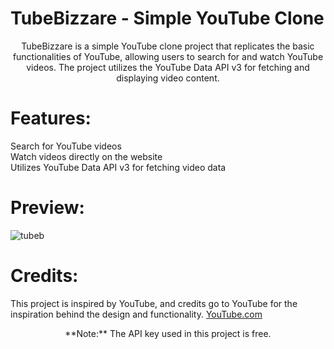 # TubeBizzare - Simple YouTube Clone

<div align="center">
TubeBizzare is a simple YouTube clone project that replicates the basic functionalities of YouTube, allowing users to search for and watch YouTube videos. 
The project utilizes the YouTube Data API v3 for fetching and displaying video content.
</div>

# Features:
Search for YouTube videos<br>
Watch videos directly on the website<br>
Utilizes YouTube Data API v3 for fetching video data

# Preview:
![tubeb](https://github.com/Gepzuu/TubeBizzare/assets/92858147/f9912822-07af-42e4-8b33-929332464d4b)


# Credits:
This project is inspired by YouTube, and credits go to YouTube for the inspiration behind the design and functionality.
[YouTube.com](https://www.youtube.com/)

<div align="center">
**Note:** The API key used in this project is free.
</div>
